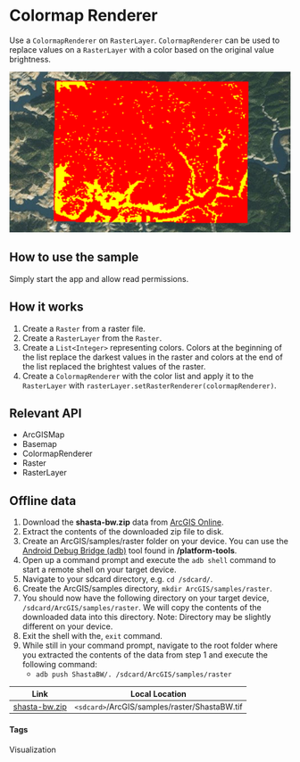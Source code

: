 # Colormap Renderer
Use a `ColormapRenderer` on `RasterLayer`. `ColormapRenderer` can be used to replace values on a `RasterLayer` with a color based on the original value brightness.

![Colormap Renderer App](colormap-renderer.png)

## How to use the sample
Simply start the app and allow read permissions.

## How it works
1.	Create a `Raster` from a raster file.
2.	Create a `RasterLayer` from the `Raster`.
3.	Create a `List<Integer>` representing colors. Colors at the beginning of the list replace the darkest values in the raster and colors at the end of the list replaced the brightest values of the raster.</li>
4.	Create a `ColormapRenderer` with the color list and apply it to the `RasterLayer` with `rasterLayer.setRasterRenderer(colormapRenderer)`.

## Relevant API
* ArcGISMap
* Basemap
* ColormapRenderer
* Raster
* RasterLayer

## Offline data
1. Download the **shasta-bw.zip** data from [ArcGIS Online](https://arcgisruntime.maps.arcgis.com/home/item.html?id=95392f99970d4a71bd25951beb34a508).  
2. Extract the contents of the downloaded zip file to disk.  
3. Create an ArcGIS/samples/raster folder on your device. You can use the [Android Debug Bridge (adb)](https://developer.android.com/guide/developing/tools/adb.html) tool found in **<sdk-dir>/platform-tools**.
4. Open up a command prompt and execute the `adb shell` command to start a remote shell on your target device.
5. Navigate to your sdcard directory, e.g. `cd /sdcard/`.  
6. Create the ArcGIS/samples directory, `mkdir ArcGIS/samples/raster`.
7. You should now have the following directory on your target device, `/sdcard/ArcGIS/samples/raster`. We will copy the contents of the downloaded data into this directory. Note:  Directory may be slightly different on your device.
8. Exit the shell with the, `exit` command.
9. While still in your command prompt, navigate to the root folder where you extracted the contents of the data from step 1 and execute the following command: 
	* `adb push ShastaBW/. /sdcard/ArcGIS/samples/raster`


Link | Local Location
---------|-------|
|[shasta-bw.zip](https://arcgisruntime.maps.arcgis.com/home/item.html?id=95392f99970d4a71bd25951beb34a508)| `<sdcard>`/ArcGIS/samples/raster/ShastaBW.tif |
	
#### Tags
Visualization
